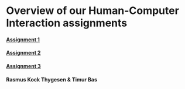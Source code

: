 # Overview of our Human-Computer Interaction assignments
#### [Assignment 1]
#### [Assignment 2]
#### [Assignment 3]

#### Rasmus Kock Thygesen & Timur Bas


[Assignment 1]: https://timurbas.github.io/HCI/Assignment1/A1.html
[Assignment 2]: https://github.com/TimurBas/HCI/raw/master/Assignment2/DA4_g07_assignment2.pdf
[Assignment 3]: https://github.com/TImurBas/HCI/raw/master/Assignment3/DA4_g07_assignment3.pdf
